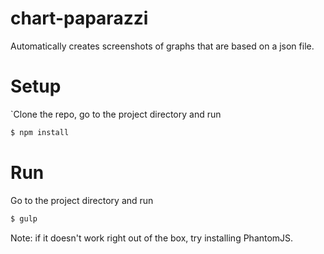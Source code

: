 chart-paparazzi
===============

Automatically creates screenshots of graphs that are based on a json file.

# Setup
`Clone the repo, go to the project directory and run
```sh
$ npm install
```

# Run
Go to the project directory and run
```sh
$ gulp
```

Note: if it doesn't work right out of the box, try installing PhantomJS.
